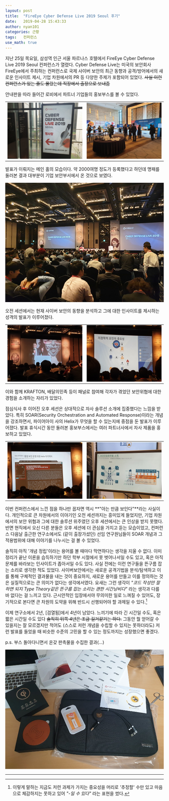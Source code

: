 ```yaml
---
layout: post
title:  "FireEye Cyber Defense Live 2019 Seoul 후기"
date:   2019-04-28 15:43:33
author: nyan101
categories: 근황
tags:	컨퍼런스
use_math: true
---
```


지난 25일 목요일, 삼성역 인근 서울 파르나스 호텔에서 FireEye Cyber Defense Live 2019 Seoul 컨퍼런스가 열렸다. Cyber Defense Live는 미국의 보안회사 FireEye에서 주최하는 컨퍼런스로 국제 사이버 보안의 최근 동향과 공격/방어에서의 새로운 인사이트 제시, 기업 차원에서의 PR 등 다양한 주제가 포함되어 있었다. ~~사실 이런 컨퍼런스가 있는 줄도 몰랐는데 직장에서 출장으로 보내줌~~

안내판을 따라 들어간 로비에서 파트너 기업들의 홍보부스를 볼 수 있었다.
<table>
<tr>
<td>
<img src="/assets/images/2019/04/FireEye-intro.jpg">
</td>
<td>
<img src="/assets/images/2019/04/FireEye-lobby.jpg">
</td>
</tr>
</table>

발표가 이뤄지는 메인 홀의 모습이다. 약 2000여명 정도가 등록했다고 하던데 명패를 둘러본 결과 대부분이 기업 보안부서에서 온 것으로 보였다.

<img src="/assets/images/2019/04/FireEye-main.jpg" width="800px">

오전 세션에서는 현재 사이버 보안의 동향을 분석하고 그에 대한 인사이트를 제시하는 성격의 발표가 이루어졌다. 

<table>
<tr>
<td>
<img src="/assets/images/2019/04/FireEye-speech01.jpg">
</td>
<td>
<img src="/assets/images/2019/04/FireEye-speech02.jpg">
</td>
</tr>
</table>

이와 함께 KRAFTON, 배달의민족 등이 패널로 참여해 각자가 겪었던 보안위협에 대한 경험을 소개하는 자리가 있었다.

점심식사 후 이어진 오후 세션은 상대적으로 자사 솔루션 소개에 집중했다는 느낌을 받았다. 특히 SOAR(Security Orchestration and Automated Response)이라는 개념을 강조하면서, 파이어아이 사의 Helix가 무엇을 할 수 있는지에 중점을 둔 발표가 이루어졌다. 발표 휴식시간 동안 둘러본 홍보부스에서는 여러 파트너사에서 자사 제품을 홍보하고 있었다.

<table>
<tr>
<td>
<img src="/assets/images/2019/04/FireEye-PR01.jpg">
</td>
<td>
<img src="/assets/images/2019/04/FireEye-PR02.jpg">
</td>
</tr>
</table>

이번 컨퍼런스에서 느낀 점을 하나만 꼽자면 역시 **"아는 만큼 보인다"**라는 사실이다. 개인적으로 큰 차원에서의 이야기인 오전 세션까지는 흥미있게 들었지만, 기업 차원에서의 보안 위협과 그에 대한 솔루션 위주였던 오후 세션에서는 큰 인상을 받지 못했다. 반면 현직에서 오신 다른 분들은 오후 세션에 더 관심을 가지고 듣는 모습이었고, 컨퍼런스 다음날 출근한 연구소에서도 (같이 출장가셨던) 선임 연구원님들이 SOAR 개념과 그 적용범위에 대해 이야기를 나누시는 걸 볼 수 있었다.

솔직히 아직 '개념 정립'이라는 용어를 볼 때마다 막연하다는 생각을 지울 수 없다. 이미 정리가 끝난 이론을 습득하기만 하던 학부 시절에서 못 벗어나서일 수도 있고, 혹은 아직 문제를 바라보는 인사이트가 좁아서일 수도 있다. 사실 전에는 이런 연구들을 뜬구름 잡는 소리로 생각한 적도 있었다. 사이버보안에서는 새로운 공격기법을 분석/탐색하고 이를 통해 구체적인 결과물을 내는 것이 중요하지, 새로운 용어를 만들고 이를 정의하는 것은 실질적으로는 큰 의미가 없다는 생각에서였다. 요새는 그런 생각이 _"코드 작성만 잘하면 되지 Type Theory같은 뜬구름 잡는 소리는 괜한 시간낭비다"_ 라는 생각과 다를 바 없다는 걸 느끼고 있다. 근시안적인 입장에서야 무의미한 일로 느껴질 수 있어도, 장기적으로 본다면 큰 차원의 도약을 위해 반드시 선행되어야 할 과제일 수 있다.[^1]

[^1]: 이렇게 말하는 지금도 저런 과제가 가지는 중요성을 머리로 '추정할' 수만 있고 마음으로 체감하지는 못하고 있어 _"-일 수 있다"_ 라는 표현을 썼다.

이제 연구소에서 2년, [검열됨]에서 4년이 남았다. 느끼기에 따라 긴 시간일 수도, 혹은 짧은 시간일 수도 있다 ~~솔직히 뒤쪽 4년은 조금 길거같기는 하다.~~ 그동안 뭘 얻어갈 수 있을지는 잘 모르겠지만 적어도 (스스로 저런 개념을 수립할 수 있지는 못하더라도) 저런 발표를 들었을 때 비슷한 수준의 고민을 할 수 있는 정도까지는 성장했으면 좋겠다.





p.s. 부스 돌아다니면서 온갖 판촉물을 수집한 결과(...)

<img src="/assets/images/2019/04/FireEye-loot.jpg" width="800px">

---